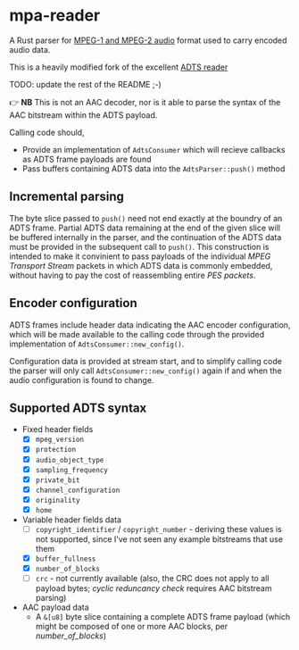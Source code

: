 # mpa-reader
A Rust parser for [MPEG-1 and MPEG-2 audio](hhttp://mpgedit.org/mpgedit/mpeg_format/mpeghdr.htm)
format used to carry encoded audio data.

This is a heavily modified fork of the excellent [ADTS reader](https://github.com/dholroyd/adts-reader)

TODO: update the rest of the README ;-)

👉 **NB** This is not an AAC decoder, nor is it able to parse the syntax of the AAC bitstream within the ADTS payload.

Calling code should,
 - Provide an implementation of `AdtsConsumer` which will recieve callbacks as ADTS frame payloads are found
 - Pass buffers containing ADTS data into the `AdtsParser::push()` method

## Incremental parsing
The byte slice passed to `push()` need not end exactly at the boundry of an ADTS frame.  Partial ADTS data
remaining at the end of the given slice will be buffered internally in the parser, and the continuation of the ADTS
data must be provided in the subsequent call to `push()`.  This construction is intended to make it convinient to pass
payloads of the individual _MPEG Transport Stream_ packets in which ADTS data is commonly embedded, without having to
pay the cost of reassembling entire _PES packets_.

## Encoder configuration
ADTS frames include header data indicating the AAC encoder configuration, which will be made available to the calling
code through the provided implementation of `AdtsConsumer::new_config()`.

Configuration data is provided at stream start, and to simplify calling code the parser will only call
`AdtsConsumer::new_config()` again if and when the audio configuration is found to change.

## Supported ADTS syntax

 * Fixed header fields
   * [x] `mpeg_version`
   * [x] `protection`
   * [x] `audio_object_type`
   * [x] `sampling_frequency`
   * [x] `private_bit`
   * [x] `channel_configuration`
   * [x] `originality`
   * [x] `home`
 * Variable header fields data
   * [ ] `copyright_identifier` / `copyright_number` - deriving these values is not supported, since I've not seen any
     example bitstreams that use them
   * [x] `buffer_fullness`
   * [x] `number_of_blocks`
   * [ ] `crc` - not currently available (also, the CRC does not apply to all payload bytes; _cyclic reduncancy check_
     requires AAC bitstream parsing)
 * AAC payload data
   * A `&[u8]` byte slice containing a complete ADTS frame payload (which might be composed of one or more AAC blocks,
     per _number_of_blocks_)
